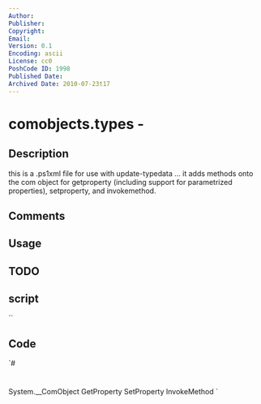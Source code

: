 ```yaml
---
Author: 
Publisher: 
Copyright: 
Email: 
Version: 0.1
Encoding: ascii
License: cc0
PoshCode ID: 1998
Published Date: 
Archived Date: 2010-07-23t17
---
```


# comobjects.types - 

## Description

this is a .ps1xml file for use with update-typedata … it adds methods onto the com object for getproperty (including support for parametrized properties), setproperty, and invokemethod.

## Comments



## Usage



## TODO



## script

``

## Code

`#
 #
 <Types>
    <Type>
       <Name>System.__ComObject</Name>
       <Members>
          <ScriptMethod>
             <Name>GetProperty</Name>
             <Script>
                param([Parameter(Mandatory=$true,Position=1)]$PropertyName)
                Write-Verbose "PropertyName: $PropertyName"
                Write-Verbose "Arguments: $($Args | Out-String)"
                $this.gettype().invokeMember($PropertyName,[System.Reflection.BindingFlags]::GetProperty,$null,$this,@($Args))
             </Script>
          </ScriptMethod>
          <ScriptMethod>
             <Name>SetProperty</Name>
             <Script>
                param([Parameter(Mandatory=$true,Position=1)]$PropertyName)
                $this.gettype().invokeMember($PropertyName,[System.Reflection.BindingFlags]::SetProperty,$null,$this,@($Args))
             </Script>
          </ScriptMethod>
          <ScriptMethod>
             <Name>InvokeMethod</Name>
             <Script>
                param([Parameter(Mandatory=$true,Position=1)]$MethodName)
                $this.gettype().invokeMember($MethodName,[System.Reflection.BindingFlags]::InvokeMethod,$null,$this,@($Args))
             </Script>
          </ScriptMethod>
       </Members>
    </Type>
 </Types>
`


